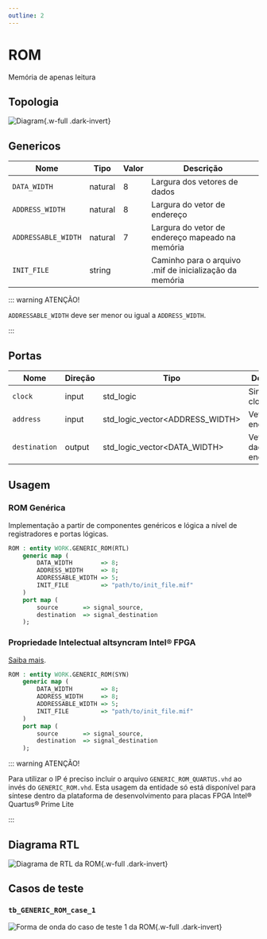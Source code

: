 ```yaml
---
outline: 2
---
```


# ROM

<VPButton theme="alt" text="Abrir arquivo fonte ⧉" href="https://github.com/insper-riscv/core/blob/main/src/GENERIC_ROM.vhd" style="margin: 1rem 0;" />

Memória de apenas leitura

## Topologia

<pan-container>

![Diagram](/images/reference/entities/GENERIC_ROM.svg){.w-full .dark-invert}

</pan-container>

## Genericos

| Nome                | Tipo    | Valor | Descrição                                               |
| ------------------- | ------- | ----- | ------------------------------------------------------- |
| `DATA_WIDTH`        | natural | 8     | Largura dos vetores de dados                            |
| `ADDRESS_WIDTH`     | natural | 8     | Largura do vetor de endereço                            |
| `ADDRESSABLE_WIDTH` | natural | 7     | Largura do vetor de endereço mapeado na memória         |
| `INIT_FILE`         | string  |       | Caminho para o arquivo .mif de inicialização da memória |

::: warning ATENÇÃO!

`ADDRESSABLE_WIDTH` deve ser menor ou igual a `ADDRESS_WIDTH`.

:::

## Portas

| Nome        | Direção | Tipo                            | Descrição                 |
| ----------- | ------- | ------------------------------- | ------------------------- |
| `clock`       | input   | std_logic                       | Sinal de clock            |
| `address`     | input   | std_logic_vector<ADDRESS_WIDTH> | Vetor de endereço         |
| `destination` | output  | std_logic_vector<DATA_WIDTH>    | Vetor de dados endereçado |

## Usagem

### ROM Genérica

Implementação a partir de componentes genéricos e lógica a nível de
registradores e portas lógicas.

```vhdl
ROM : entity WORK.GENERIC_ROM(RTL)
    generic map (
        DATA_WIDTH        => 8;
        ADDRESS_WIDTH     => 8;
        ADDRESSABLE_WIDTH => 5;
        INIT_FILE         => "path/to/init_file.mif"        
    )
    port map (
        source       => signal_source,
        destination  => signal_destination
    );
```

### Propriedade Intelectual altsyncram Intel® FPGA

[Saiba mais](https://www.intel.com/content/www/us/en/programmable/quartushelp/23.1/index.htm#hdl/mega/mega_file_altsynch_ram.htm).

```vhdl
ROM : entity WORK.GENERIC_ROM(SYN)
    generic map (
        DATA_WIDTH        => 8;
        ADDRESS_WIDTH     => 8;
        ADDRESSABLE_WIDTH => 5;
        INIT_FILE         => "path/to/init_file.mif"
    )
    port map (
        source       => signal_source,
        destination  => signal_destination
    );
```

::: warning ATENÇÃO!

Para utilizar o IP é preciso incluir o arquivo `GENERIC_ROM_QUARTUS.vhd` ao
invés do `GENERIC_ROM.vhd`. Esta usagem da entidade só está disponível para
síntese dentro da plataforma de desenvolvimento para placas FPGA Intel® Quartus®
Prime Lite

:::

## Diagrama RTL

<pan-container>

![Diagrama de RTL da ROM](/images/reference/entities/generic_rom_netlist.svg){.w-full
.dark-invert}

</pan-container>

## Casos de teste

<VPButton theme="alt" text="Abrir arquivo fonte ⧉" href="https://github.com/insper-riscv/core/blob/main/test/test_GENERIC_ROM.py" />

### `tb_GENERIC_ROM_case_1`

<pan-container :grid="false">

![Forma de onda do caso de teste 1 da ROM](/images/reference/entities/tb_generic_rom_case_1.svg){.w-full
.dark-invert}

</pan-container>
